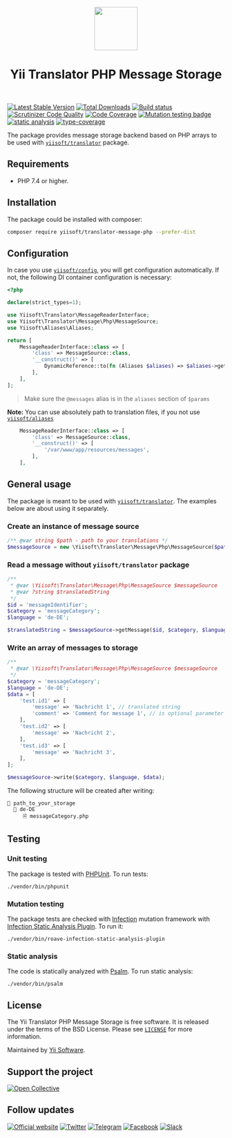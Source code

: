 <p align="center">
    <a href="https://github.com/yiisoft" target="_blank">
        <img src="https://yiisoft.github.io/docs/images/yii_logo.svg" height="100px">
    </a>
    <h1 align="center">Yii Translator PHP Message Storage</h1>
    <br>
</p>

[![Latest Stable Version](https://poser.pugx.org/yiisoft/translator-message-php/v/stable.png)](https://packagist.org/packages/yiisoft/translator-message-php)
[![Total Downloads](https://poser.pugx.org/yiisoft/translator-message-php/downloads.png)](https://packagist.org/packages/yiisoft/translator-message-php)
[![Build status](https://github.com/yiisoft/translator-message-php/workflows/build/badge.svg)](https://github.com/yiisoft/translator-message-php/actions?query=workflow%3Abuild)
[![Scrutinizer Code Quality](https://scrutinizer-ci.com/g/yiisoft/translator-message-php/badges/quality-score.png?b=master)](https://scrutinizer-ci.com/g/yiisoft/translator-message-php/?branch=master)
[![Code Coverage](https://scrutinizer-ci.com/g/yiisoft/translator-message-php/badges/coverage.png?b=master)](https://scrutinizer-ci.com/g/yiisoft/translator-message-php/?branch=master)
[![Mutation testing badge](https://img.shields.io/endpoint?style=flat&url=https%3A%2F%2Fbadge-api.stryker-mutator.io%2Fgithub.com%2Fyiisoft%2Ftranslator-message-php%2Fmaster)](https://dashboard.stryker-mutator.io/reports/github.com/yiisoft/translator-message-php/master)
[![static analysis](https://github.com/yiisoft/translator-message-php/workflows/static%20analysis/badge.svg)](https://github.com/yiisoft/translator-message-php/actions?query=workflow%3A%22static+analysis%22)
[![type-coverage](https://shepherd.dev/github/yiisoft/translator-message-php/coverage.svg)](https://shepherd.dev/github/yiisoft/translator-message-php)

The package provides message storage backend based on PHP arrays to be used with [`yiisoft/translator`](https://github.com/yiisoft/translator) package.

## Requirements

- PHP 7.4 or higher.

## Installation

The package could be installed with composer:

```bash
composer require yiisoft/translator-message-php --prefer-dist
```

## Configuration

In case you use [`yiisoft/config`](http://github.com/yiisoft/config), you will get configuration automatically. If not, the following DI container configuration is necessary:

```php
<?php

declare(strict_types=1);

use Yiisoft\Translator\MessageReaderInterface;
use Yiisoft\Translator\Message\Php\MessageSource;
use Yiisoft\Aliases\Aliases;

return [
    MessageReaderInterface::class => [
        'class' => MessageSource::class,
        '__construct()' => [
            DynamicReference::to(fn (Aliases $aliases) => $aliases->get('@messages')),
        ],
    ],
];
```

> Make sure the `@messages` alias is in the `aliases` section of `$params` 

**Note:**  You can use absolutely path to translation files, if you not use [`yiisoft/aliases`](https://github.com/yiisoft/aliases)
```php
    MessageReaderInterface::class => [
        'class' => MessageSource::class,
        '__construct()' => [
            '/var/www/app/resources/messages',
        ],
    ],
```

## General usage

The package is meant to be used with [`yiisoft/translator`](https://github.com/yiisoft/translator). The examples below
are about using it separately.

### Create an instance of message source

```php
/** @var string $path - path to your translations */
$messageSource = new \Yiisoft\Translator\Message\Php\MessageSource($path);
```

### Read a message without `yiisoft/translator` package

```php
/** 
 * @var \Yiisoft\Translator\Message\Php\MessageSource $messageSource
 * @var ?string $translatedString
 */
$id = 'messageIdentifier';
$category = 'messageCategory';
$language = 'de-DE';

$translatedString = $messageSource->getMessage($id, $category, $language);
```

### Write an array of messages to storage

```php
/** 
 * @var \Yiisoft\Translator\Message\Php\MessageSource $messageSource
 */
$category = 'messageCategory';
$language = 'de-DE';
$data = [
    'test.id1' => [
        'message' => 'Nachricht 1', // translated string
        'comment' => 'Comment for message 1', // is optional parameter for save extra metadata
    ],
    'test.id2' => [
        'message' => 'Nachricht 2',
    ],
    'test.id3' => [
        'message' => 'Nachricht 3',
    ],
];

$messageSource->write($category, $language, $data);
```

The following structure will be created after writing:

```
📁 path_to_your_storage
  📁 de-DE
     🗎 messageCategory.php
```

## Testing

### Unit testing

The package is tested with [PHPUnit](https://phpunit.de/). To run tests:

```shell
./vendor/bin/phpunit
```

### Mutation testing

The package tests are checked with [Infection](https://infection.github.io/) mutation framework with
[Infection Static Analysis Plugin](https://github.com/Roave/infection-static-analysis-plugin). To run it:

```shell
./vendor/bin/roave-infection-static-analysis-plugin
```

### Static analysis

The code is statically analyzed with [Psalm](https://psalm.dev/). To run static analysis:

```shell
./vendor/bin/psalm
```

## License

The Yii Translator PHP Message Storage is free software. It is released under the terms of the BSD License. Please see [`LICENSE`](./LICENSE.md) for more information.

Maintained by [Yii Software](https://www.yiiframework.com/).

## Support the project

[![Open Collective](https://img.shields.io/badge/Open%20Collective-sponsor-7eadf1?logo=open%20collective&logoColor=7eadf1&labelColor=555555)](https://opencollective.com/yiisoft)

## Follow updates

[![Official website](https://img.shields.io/badge/Powered_by-Yii_Framework-green.svg?style=flat)](https://www.yiiframework.com/)
[![Twitter](https://img.shields.io/badge/twitter-follow-1DA1F2?logo=twitter&logoColor=1DA1F2&labelColor=555555?style=flat)](https://twitter.com/yiiframework)
[![Telegram](https://img.shields.io/badge/telegram-join-1DA1F2?style=flat&logo=telegram)](https://t.me/yii3en)
[![Facebook](https://img.shields.io/badge/facebook-join-1DA1F2?style=flat&logo=facebook&logoColor=ffffff)](https://www.facebook.com/groups/yiitalk)
[![Slack](https://img.shields.io/badge/slack-join-1DA1F2?style=flat&logo=slack)](https://yiiframework.com/go/slack)

